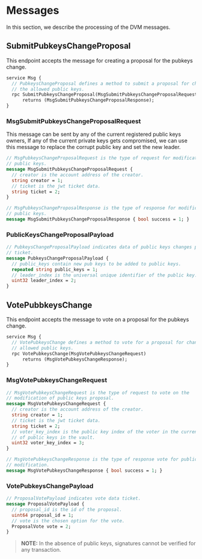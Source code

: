 # **Messages**

In this section, we describe the processing of the DVM messages.

## **SubmitPubkeysChangeProposal**

This endpoint accepts the message for creating a proposal for the pubkeys change.

```proto
service Msg {
  // PubkeysChangeProposal defines a method to submit a proposal for changing
  // the allowed public keys.
  rpc SubmitPubkeysChangeProposal(MsgSubmitPubkeysChangeProposalRequest)
      returns (MsgSubmitPubkeysChangeProposalResponse);
}
```

### **MsgSubmitPubkeysChangeProposalRequest**

This message can be sent by any of the current registered public keys owners, If any of the current private keys gets compromised,
we can use this message to replace the corrupt public key and set the new leader.

```proto
// MsgPubkeysChangeProposalRequest is the type of request for modification of
// public keys.
message MsgSubmitPubkeysChangeProposalRequest {
  // creator is the account address of the creator.
  string creator = 1;
  // ticket is the jwt ticket data.
  string ticket = 2;
}
```

```proto
// MsgPubkeysChangeProposalResponse is the type of response for modification of
// public keys.
message MsgSubmitPubkeysChangeProposalResponse { bool success = 1; }
```

### **PublicKeysChangeProposalPayload**

```proto
// PubkeysChangeProposalPayload indicates data of public keys changes proposal
// ticket.
message PubkeysChangeProposalPayload {
  // public_keys contain new pub keys to be added to public keys.
  repeated string public_keys = 1;
  // leader_index is the universal unique identifier of the public key.
  uint32 leader_index = 2;
}
```

## **VotePubbkeysChange**

This endpoint accepts the message to vote on a proposal for the pubkeys change.

```proto
service Msg {
  // VotePubkeysChange defines a method to vote for a proposal for changing the
  // allowed public keys.
  rpc VotePubkeysChange(MsgVotePubkeysChangeRequest)
      returns (MsgVotePubkeysChangeResponse);
}
```

### **MsgVotePubkeysChangeRequest**

```proto
// MsgVotePubkeysChangeRequest is the type of request to vote on the
// modification of public keys proposal.
message MsgVotePubkeysChangeRequest {
  // creator is the account address of the creator.
  string creator = 1;
  // ticket is the jwt ticket data.
  string ticket = 2;
  // voter_key_index is the public key index of the voter in the current list
  // of public keys in the vault.
  uint32 voter_key_index = 3;
}
```

```proto
// MsgVotePubkeysChangeResponse is the type of response vote for public keys
// modification.
message MsgVotePubkeysChangeResponse { bool success = 1; }
```

### **VotePubkeysChangePayload**

```proto
// ProposalVotePayload indicates vote data ticket.
message ProposalVotePayload {
  // proposal_id is the id of the proposal.
  uint64 proposal_id = 1;
  // vote is the chosen option for the vote.
  ProposalVote vote = 2;
}
```

> **NOTE:** In the absence of public keys, signatures cannot be verified for any transaction.
